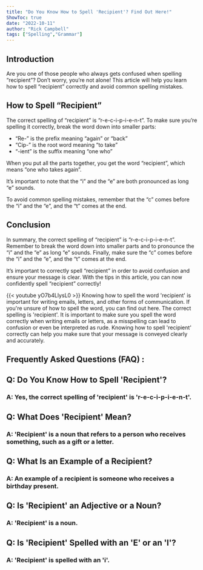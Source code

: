```yaml
---
title: "Do You Know How to Spell 'Recipient'? Find Out Here!"
ShowToc: true 
date: "2022-10-11"
author: "Rick Campbell" 
tags: ["Spelling","Grammar"]
---
```

## Introduction
Are you one of those people who always gets confused when spelling “recipient”? Don’t worry, you’re not alone! This article will help you learn how to spell “recipient” correctly and avoid common spelling mistakes. 

## How to Spell “Recipient”
The correct spelling of “recipient” is “r-e-c-i-p-i-e-n-t”. To make sure you’re spelling it correctly, break the word down into smaller parts: 

* “Re-” is the prefix meaning “again” or “back” 
* “Cip-” is the root word meaning “to take” 
* “-ient” is the suffix meaning “one who” 

When you put all the parts together, you get the word “recipient”, which means “one who takes again”. 

It’s important to note that the “i” and the “e” are both pronounced as long “e” sounds. 

To avoid common spelling mistakes, remember that the “c” comes before the “i” and the “e”, and the “t” comes at the end.

## Conclusion
In summary, the correct spelling of “recipient” is “r-e-c-i-p-i-e-n-t”. Remember to break the word down into smaller parts and to pronounce the “i” and the “e” as long “e” sounds. Finally, make sure the “c” comes before the “i” and the “e”, and the “t” comes at the end. 

It’s important to correctly spell “recipient” in order to avoid confusion and ensure your message is clear. With the tips in this article, you can now confidently spell “recipient” correctly!

{{< youtube yO7b4LlysL0 >}} 
Knowing how to spell the word 'recipient' is important for writing emails, letters, and other forms of communication. If you're unsure of how to spell the word, you can find out here. The correct spelling is 'recipient'. It is important to make sure you spell the word correctly when writing emails or letters, as a misspelling can lead to confusion or even be interpreted as rude. Knowing how to spell 'recipient' correctly can help you make sure that your message is conveyed clearly and accurately.

## Frequently Asked Questions (FAQ) :
<h2>Q: Do You Know How to Spell 'Recipient'?</h2> 

<h3>A: Yes, the correct spelling of 'recipient' is 'r-e-c-i-p-i-e-n-t'.</h3>

<h2>Q: What Does 'Recipient' Mean?</h2>

<h3>A: 'Recipient' is a noun that refers to a person who receives something, such as a gift or a letter.</h3>

<h2>Q: What Is an Example of a Recipient?</h2>

<h3>A: An example of a recipient is someone who receives a birthday present.</h3>

<h2>Q: Is 'Recipient' an Adjective or a Noun?</h2>

<h3>A: 'Recipient' is a noun.</h3>

<h2>Q: Is 'Recipient' Spelled with an 'E' or an 'I'?</h2>

<h3>A: 'Recipient' is spelled with an 'i'.</h3>





